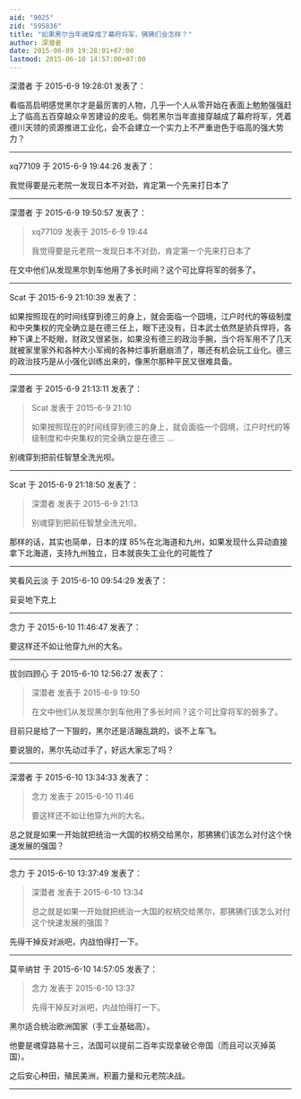 ```yaml
---
aid: "9025"
zid: "595836"
title: "如果黑尔当年魂穿成了幕府将军，狒狒们会怎样？"
author: 深潜者
date: 2015-06-09 19:28:01+07:00
lastmod: 2015-06-10 14:57:00+07:00
---
```


深潜者 于 2015-6-9 19:28:01 发表了：

看临高启明感觉黑尔才是最厉害的人物，几乎一个人从零开始在表面上勉勉强强赶上了临高五百穿越众辛苦建设的皮毛。倘若黑尔当年直接穿越成了幕府将军，凭着德川天领的资源推进工业化，会不会建立一个实力上不严重逊色于临高的强大势力？

---

xq77109 于 2015-6-9 19:44:26 发表了：

我觉得要是元老院一发现日本不对劲，肯定第一个先来打日本了

---

深潜者 于 2015-6-9 19:50:57 发表了：

> xq77109 发表于 2015-6-9 19:44
>
> 我觉得要是元老院一发现日本不对劲，肯定第一个先来打日本了

在文中他们从发现黑尔到车他用了多长时间？这个可比穿将军的弱多了。

---

Scat 于 2015-6-9 21:10:39 发表了：

如果按照现在的时间线穿到德三的身上，就会面临一个囧境，江户时代的等级制度和中央集权的完全确立是在德三任上，眼下还没有，日本武士依然是骄兵悍将，各种下课上不眨眼，财政又很紧张，如果没有德三的政治手腕，当个将军用不了几天就被家里家外和各种大小军阀的各种烂事折磨崩溃了，哪还有机会玩工业化。德三的政治技巧是从小强化训练出来的，像黑尔那种平民又很难具备。

---

深潜者 于 2015-6-9 21:13:11 发表了：

> Scat 发表于 2015-6-9 21:10
>
> 如果按照现在的时间线穿到德三的身上，就会面临一个囧境，江户时代的等级制度和中央集权的完全确立是在德三 ...

别魂穿到把前任智慧全洗光呗。

---

Scat 于 2015-6-9 21:18:50 发表了：

> 深潜者 发表于 2015-6-9 21:13
>
> 别魂穿到把前任智慧全洗光呗。

那样的话，其实也简单，日本的煤 85%在北海道和九州，如果发现什么异动直接拿下北海道，支持九州独立，日本就丧失工业化的可能性了

---

笑看风云淡 于 2015-6-10 09:54:29 发表了：

妥妥地下克上

---

念力 于 2015-6-10 11:46:47 发表了：

要这样还不如让他穿九州的大名。

---

拔剑四顾心 于 2015-6-10 12:56:27 发表了：

> 深潜者 发表于 2015-6-9 19:50
>
> 在文中他们从发现黑尔到车他用了多长时间？这个可比穿将军的弱多了。

目前只是给了一下狠的，黑尔还是活蹦乱跳的，谈不上车飞。

要说狠的，黑尔先动过手了，好远大家忘了吗？

---

深潜者 于 2015-6-10 13:34:33 发表了：

> 念力 发表于 2015-6-10 11:46
>
> 要这样还不如让他穿九州的大名。

总之就是如果一开始就把统治一大国的权柄交给黑尔，那狒狒们该怎么对付这个快速发展的强国？

---

念力 于 2015-6-10 13:37:49 发表了：

> 深潜者 发表于 2015-6-10 13:34
>
> 总之就是如果一开始就把统治一大国的权柄交给黑尔，那狒狒们该怎么对付这个快速发展的强国？

先得干掉反对派吧，内战怕得打一下。

---

莫辛纳甘 于 2015-6-10 14:57:05 发表了：

> 念力 发表于 2015-6-10 13:37
>
> 先得干掉反对派吧，内战怕得打一下。

黑尔适合统治欧洲国家（手工业基础高）。

他要是魂穿路易十三，法国可以提前二百年实现拿破仑帝国（而且可以灭掉英国）。

之后安心种田，殖民美洲，积蓄力量和元老院决战。

---
